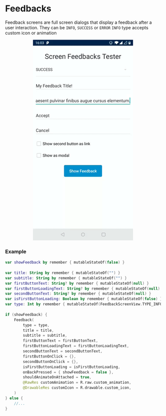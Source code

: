 # Feedbacks

Feedback screens are full screen dialogs that display a feedback after a user interaction. They can be `INFO`, `SUCCESS` or `ERROR`
`INFO` type accepts custom icon or animation

<p align="center">
    <img src="../../../../../../../../../doc/images/screen_feedbacks/feedbacks.gif">
</p>

### Example
```kotlin
var showFeedback by remember { mutableStateOf(false) }

var title: String by remember { mutableStateOf("") }
var subtitle: String by remember { mutableStateOf("") }
var firstButtonText: String? by remember { mutableStateOf(null) }
var firstButtonLoadingText: String? by remember { mutableStateOf(null) }
var secondButtonText: String? by remember { mutableStateOf(null) }
var isFirstButtonLoading: Boolean by remember { mutableStateOf(false) }
var type: Int by remember { mutableStateOf(FeedbackScreenView.TYPE_INFO) }

if (showFeedback) {
    Feedback(
        type = type,
        title = title,
        subtitle = subtitle,
        firstButtonText = firstButtonText,
        firstButtonLoadingText = firstButtonLoadingText,
        secondButtonText = secondButtonText,
        firstButtonOnClick = {},
        secondButtonOnClick = {},
        isFirstButtonLoading = isFirstButtonLoading,
        onBackPressed = { showFeedback = false }, 
        shouldAnimateOnAttached = true,
        @RawRes customAnimation = R.raw.custom_animation,
        @DrawableRes customIcon = R.drawable.custom_icon,
    )
} else {
    //...
}
```
